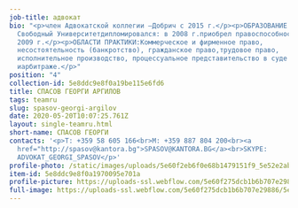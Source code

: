 ```yaml
---
job-title: адвокат
bio: "<p>член Адвокатской коллегии –Добрич с 2015 г.</p><p>ОБРАЗОВАНИЕ:Бургаский
  Свободный Университетдипломировался: в 2008 г.приобрел правоспособность: в
  2009 г.</p><p>ОБЛАСТИ ПРАКТИКИ:Коммерческое и фирменное право,
  несостоятельность (банкротство), гражданское право,трудовое право,
  исполнительное производство, процессуальное представительство в суде
  иарбитраже.</p>"
position: "4"
collection-id: 5e8ddc9e8f0a19be115e6fd6
title: СПАСОВ ГЕОРГИ АРГИЛОВ
tags: teamru
slug: spasov-georgi-argilov
date: 2020-05-20T10:07:25.761Z
layout: single-teamru.html
short-name: СПАСОВ ГЕОРГИ
contacts: '<p>T: +359 58 605 166<br>M: +359 887 804 200<br><a
  href="http://spasov@kantora.bg">SPASOV@KANTORA.BG</a><br>SKYPE:
  ADVOKAT_GEORGI_SPASOV</p>'
profile-photo: /static/images/uploads/5e60f2eb6f0e68b1479151f9_5e52e2ab2c16e8255913c4b1_5ca39191ab12cdf4efbea16d_spasov_small.jpeg
item-id: 5e8ddc9e8f0a1970095e701a
profile-picture: https://uploads-ssl.webflow.com/5e60f275dcb1b6b707e29886/5e60f2eb6f0e68b1479151f9_5e52e2ab2c16e8255913c4b1_5ca39191ab12cdf4efbea16d_Spasov_Small.jpeg
full-image: https://uploads-ssl.webflow.com/5e60f275dcb1b6b707e29886/5e60f2eb6f0e6819e19151fe_5e52e2ab2c16e862ee13c4b2_5ca3919c755353bae9f8a4e4_Spasov.jpeg
---
```

